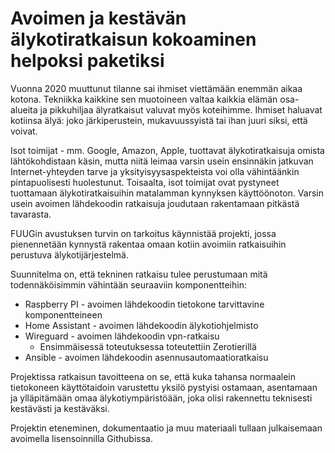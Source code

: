 # Avoimen ja kestävän älykotiratkaisun kokoaminen helpoksi paketiksi

Vuonna 2020 muuttunut tilanne sai ihmiset viettämään enemmän aikaa kotona. Tekniikka kaikkine sen muotoineen valtaa kaikkia elämän osa-alueita ja pikkuhiljaa älyratkaisut valuvat myös koteihimme. Ihmiset haluavat kotiinsa älyä: joko järkiperustein, mukavuussyistä tai ihan juuri siksi, että voivat.

Isot toimijat - mm. Google, Amazon, Apple, tuottavat älykotiratkaisuja omista lähtökohdistaan käsin, mutta niitä leimaa varsin usein ensinnäkin jatkuvan Internet-yhteyden tarve ja yksityisyysaspekteista voi olla vähintäänkin pintapuolisesti huolestunut. Toisaalta, isot toimijat ovat pystyneet tuottamaan älykotiratkaisuihin matalamman kynnyksen käyttöönoton. Varsin usein avoimen lähdekoodin ratkaisuja joudutaan rakentamaan pitkästä tavarasta.

FUUGin avustuksen turvin on tarkoitus käynnistää projekti, jossa pienennetään kynnystä rakentaa omaan kotiin avoimiin ratkaisuihin perustuva älykotijärjestelmä.

Suunnitelma on, että tekninen ratkaisu tulee perustumaan mitä todennäköisimmin vähintään seuraaviin komponentteihin:
* Raspberry PI - avoimen lähdekoodin tietokone tarvittavine komponentteineen
* Home Assistant - avoimen lähdekoodin älykotiohjelmisto
* Wireguard - avoimen lähdekoodin vpn-ratkaisu
  * Ensimmäisessä toteutuksessa toteutettiin Zerotierillä
* Ansible - avoimen lähdekoodin asennusautomaatioratkaisu

Projektissa ratkaisun tavoitteena on se, että kuka tahansa normaalein tietokoneen käyttötaidoin varustettu yksilö pystyisi ostamaan, asentamaan ja ylläpitämään omaa älykotiympäristöään, joka olisi rakennettu teknisesti kestävästi ja kestäväksi.

Projektin eteneminen, dokumentaatio ja muu materiaali tullaan julkaisemaan avoimella lisensoinnilla Githubissa.
